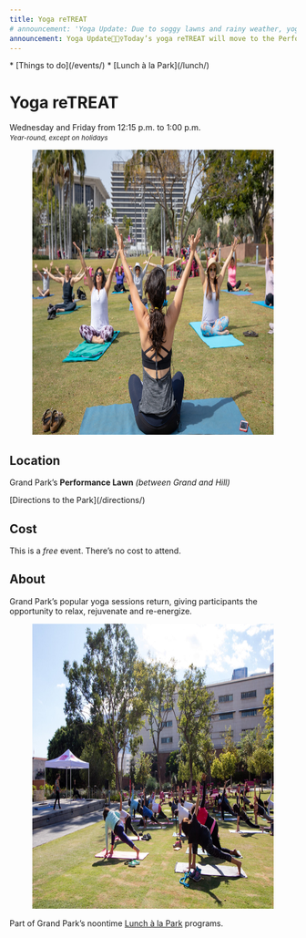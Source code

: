 ```yaml
---
title: Yoga reTREAT
# announcement: 'Yoga Update: Due to soggy lawns and rainy weather, yoga is canceled for today (FRI MAY 10). Apologies for the inconvenience🙏'
announcement: Yoga Update🧘🏽‍♀️Today’s yoga reTREAT will move to the Performance Lawn (near Hill St). See you there! 12:15pm to 1pm 🧘🏼‍♂️
---
```


<nav markdown="1">
* [Things to do](/events/)
* [Lunch à la Park](/lunch/)
</nav>

# Yoga reTREAT

Wednesday and Friday from <time datetime="12:15">12:15 p.m.</time> to <time datetime="13:00">1:00 p.m.</time><br />
_<small>Year-round, except on holidays</small>_

<figure>
  <img src="/uploads/yoga-4.jpg" alt="Yoga" height="500" />
</figure>

## Location

Grand Park’s **Performance Lawn** _(between Grand and Hill)_

<p class="action" markdown="1">
[Directions to the Park](/directions/)
</p>

## Cost

This is a _free_ event. There’s no cost to attend.

## About

Grand Park’s popular yoga sessions return, giving participants the opportunity to relax, rejuvenate and re-energize.

<figure>
  <img src="/uploads/yoga-2.jpg" alt="Yoga" height="500" />
</figure>

Part of Grand Park’s noontime [Lunch à la Park](/lunch/) programs.
